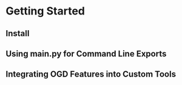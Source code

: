 # Getting Started

## Install

## Using main.py for Command Line Exports

## Integrating OGD Features into Custom Tools